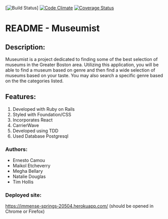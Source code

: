 [![Build Status](https://codeship.com/projects/b050ace0-294c-0136-174e-0a7c6efe79c9/status?branch=master)]
[![Code Climate](https://api.codeclimate.com/v1/badges/6f2d8398afb6231e61a3/maintainability)](https://codeclimate.com/github/LazyCat05/museumist/maintainability)
[![Coverage Status](https://coveralls.io/repos/github/LazyCat05/museumist/badge.svg?branch=master)](https://coveralls.io/github/LazyCat05/museumist?branch=master)

# README - Museumist

## Description:
Museumist is a project dedicated to finding some of the best selection of museums in the Greater Boston area. Utilizing this application, you will be able to find a museum based on genre and then find a wide selection of museums based on your taste. You may also search a specific genre based on the the categories listed.

## Features:
1. Developed with Ruby on Rails
2. Styled with Foundation/CSS
3. Incorporates React
4. CarrierWave
5. Developed using TDD
6. Used Database Postgresql


### Authors:
* Ernesto Camou
* Maikol Etcheverry
* Megha Bellary
* Natalie Douglas
* Tim Hollis

### Deployed site:
https://immense-springs-20504.herokuapp.com/ (should be opened in Chrome or Firefox)
